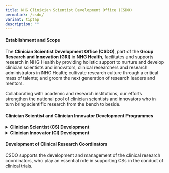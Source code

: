 ```yaml
---
title: NHG Clinician Scientist Development Office (CSDO)
permalink: /csdo/
variant: tiptap
description: ""
---
```

<h4><strong>Establishment and Scope</strong></h4>
<p>The <strong>Clinician Scientist Development Office (CSDO)</strong>,<strong> </strong>part
of the <strong>Group Research and Innovation (GRI)</strong> in <strong>NHG Health</strong>,
facilitates and supports research in NHG Health by providing holistic support
to nurture and develop clinician scientists and innovators, clinical researchers
and research administrators in NHG Health; cultivate research culture through
a critical mass of talents; and groom the next generation of research leaders
and mentors.</p>
<p>Collaborating with academic and research institutions, our efforts strengthen
the national pool of clinician scientists and innovators who in turn bring
scientific research from the bench to beside.</p>
<h4><strong>Clinician Scientist and Clinician Innovator Development Programmes</strong></h4>
<div data-type="detailGroup" class="isomer-accordion isomer-accordion-white">
<details class="isomer-details">
<summary><strong>Clinician Scientist (CS) Development</strong>
</summary>
<div data-type="detailsContent" class="isomer-details-content">
<p>Administered by CSDO and jointly supported by our Academic Partner, we
offer a suite of Clinician Scientist (CS) Development Programmes designed
to effectively support NHG Health clinicians at different stages of their
clinical and research careers.</p>
<p>These Programmes build up clinicians’ research capabilities through curated
resources, training and guidance from experts.</p>
<p><a href="https://talentdev.gri.nhg.com.sg/cs-overview/" rel="noopener nofollow" target="_blank">Learn more here</a>.</p>
<p></p>
</div>
</details>
<details class="isomer-details">
<summary><strong>Clinician Innovator (CI) Development</strong>
</summary>
<div data-type="detailsContent" class="isomer-details-content">
<p>Together with <strong>the Centre for Medical Technologies and Innovations (CMTi)</strong>,
CSDO administers and offers the Clinician Innovator (CI) Development Programmes
comprising of foundational programmes designed to empower aspiring CIs
with relevant knowledge and skills.</p>
<p><a href="https://talentdev.gri.nhg.com.sg/ci-overview/" rel="noopener nofollow" target="_blank">Learn more here</a>.</p>
</div>
</details>
</div>
<p></p>
<h4><strong>Development of Clinical Research Coordinators</strong></h4>
<p>CSDO supports the development and management of the clinical research
coordinators, who play an essential role in supporting CSs in the conduct
of clinical trials.</p>
<p>&nbsp;</p>